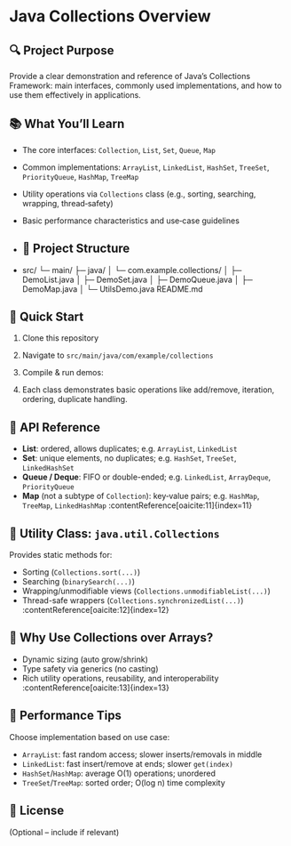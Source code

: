 # Java Collections Overview

## 🔍 Project Purpose  
Provide a clear demonstration and reference of Java’s Collections Framework: main interfaces, commonly used implementations, and how to use them effectively in applications.

## 📚 What You’ll Learn
- The core interfaces: `Collection`, `List`, `Set`, `Queue`, `Map`
- Common implementations: `ArrayList`, `LinkedList`, `HashSet`, `TreeSet`, `PriorityQueue`, `HashMap`, `TreeMap`
- Utility operations via `Collections` class (e.g., sorting, searching, wrapping, thread‑safety)
- Basic performance characteristics and use‑case guidelines

 
- ## 📂 Project Structure
- src/
└─ main/
├─ java/
│ └─ com.example.collections/
│ ├─ DemoList.java
│ ├─ DemoSet.java
│ ├─ DemoQueue.java
│ ├─ DemoMap.java
│ └─ UtilsDemo.java
README.md


## 🚀 Quick Start
1. Clone this repository  
2. Navigate to `src/main/java/com/example/collections`  
3. Compile & run demos:

4. Each class demonstrates basic operations like add/remove, iteration, ordering, duplicate handling.

## 📘 API Reference

- **List**: ordered, allows duplicates; e.g. `ArrayList`, `LinkedList`  
- **Set**: unique elements, no duplicates; e.g. `HashSet`, `TreeSet`, `LinkedHashSet`  
- **Queue / Deque**: FIFO or double-ended; e.g. `LinkedList`, `ArrayDeque`, `PriorityQueue`  
- **Map** (not a subtype of `Collection`): key‑value pairs; e.g. `HashMap`, `TreeMap`, `LinkedHashMap` :contentReference[oaicite:11]{index=11}

## 🧠 Utility Class: `java.util.Collections`
Provides static methods for:
- Sorting (`Collections.sort(...)`)
- Searching (`binarySearch(...)`)
- Wrapping/unmodifiable views (`Collections.unmodifiableList(...)`)
- Thread-safe wrappers (`Collections.synchronizedList(...)`) :contentReference[oaicite:12]{index=12}

## 🚥 Why Use Collections over Arrays?
- Dynamic sizing (auto grow/shrink)
- Type safety via generics (no casting)
- Rich utility operations, reusability, and interoperability :contentReference[oaicite:13]{index=13}

## 🧩 Performance Tips
Choose implementation based on use case:
- `ArrayList`: fast random access; slower inserts/removals in middle  
- `LinkedList`: fast insert/remove at ends; slower `get(index)`  
- `HashSet`/`HashMap`: average O(1) operations; unordered  
- `TreeSet`/`TreeMap`: sorted order; O(log n) time complexity

## 🧾 License
(Optional – include if relevant)

